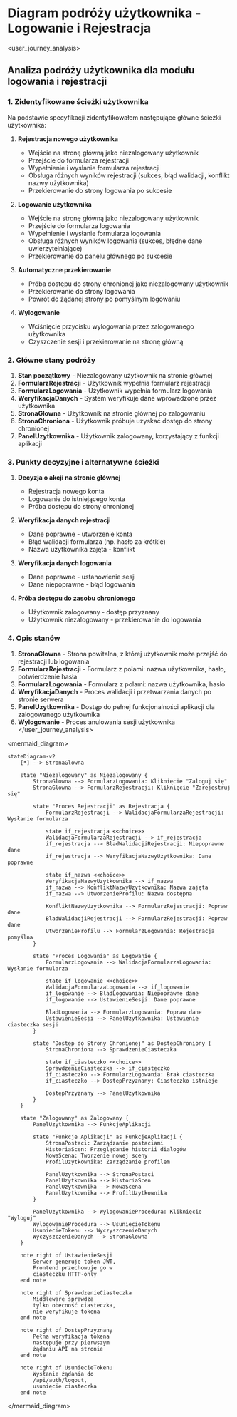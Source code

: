 # Diagram podróży użytkownika - Logowanie i Rejestracja

<user_journey_analysis>
## Analiza podróży użytkownika dla modułu logowania i rejestracji

### 1. Zidentyfikowane ścieżki użytkownika

Na podstawie specyfikacji zidentyfikowałem następujące główne ścieżki użytkownika:

1. **Rejestracja nowego użytkownika**
   - Wejście na stronę główną jako niezalogowany użytkownik
   - Przejście do formularza rejestracji
   - Wypełnienie i wysłanie formularza rejestracji
   - Obsługa różnych wyników rejestracji (sukces, błąd walidacji, konflikt nazwy użytkownika)
   - Przekierowanie do strony logowania po sukcesie

2. **Logowanie użytkownika**
   - Wejście na stronę główną jako niezalogowany użytkownik
   - Przejście do formularza logowania
   - Wypełnienie i wysłanie formularza logowania
   - Obsługa różnych wyników logowania (sukces, błędne dane uwierzytelniające)
   - Przekierowanie do panelu głównego po sukcesie

3. **Automatyczne przekierowanie**
   - Próba dostępu do strony chronionej jako niezalogowany użytkownik
   - Przekierowanie do strony logowania
   - Powrót do żądanej strony po pomyślnym logowaniu

4. **Wylogowanie**
   - Wciśnięcie przycisku wylogowania przez zalogowanego użytkownika
   - Czyszczenie sesji i przekierowanie na stronę główną

### 2. Główne stany podróży

1. **Stan początkowy** - Niezalogowany użytkownik na stronie głównej
2. **FormularzRejestracji** - Użytkownik wypełnia formularz rejestracji
3. **FormularzLogowania** - Użytkownik wypełnia formularz logowania
4. **WeryfikacjaDanych** - System weryfikuje dane wprowadzone przez użytkownika
5. **StronaGlowna** - Użytkownik na stronie głównej po zalogowaniu
6. **StronaChroniona** - Użytkownik próbuje uzyskać dostęp do strony chronionej
7. **PanelUzytkownika** - Użytkownik zalogowany, korzystający z funkcji aplikacji

### 3. Punkty decyzyjne i alternatywne ścieżki

1. **Decyzja o akcji na stronie głównej**
   - Rejestracja nowego konta
   - Logowanie do istniejącego konta
   - Próba dostępu do strony chronionej

2. **Weryfikacja danych rejestracji**
   - Dane poprawne - utworzenie konta
   - Błąd walidacji formularza (np. hasło za krótkie)
   - Nazwa użytkownika zajęta - konflikt

3. **Weryfikacja danych logowania**
   - Dane poprawne - ustanowienie sesji
   - Dane niepoprawne - błąd logowania

4. **Próba dostępu do zasobu chronionego**
   - Użytkownik zalogowany - dostęp przyznany
   - Użytkownik niezalogowany - przekierowanie do logowania

### 4. Opis stanów

1. **StronaGlowna** - Strona powitalna, z której użytkownik może przejść do rejestracji lub logowania
2. **FormularzRejestracji** - Formularz z polami: nazwa użytkownika, hasło, potwierdzenie hasła
3. **FormularzLogowania** - Formularz z polami: nazwa użytkownika, hasło
4. **WeryfikacjaDanych** - Proces walidacji i przetwarzania danych po stronie serwera
5. **PanelUzytkownika** - Dostęp do pełnej funkcjonalności aplikacji dla zalogowanego użytkownika
6. **Wylogowanie** - Proces anulowania sesji użytkownika
</user_journey_analysis>

<mermaid_diagram>
```mermaid
stateDiagram-v2
    [*] --> StronaGlowna
    
    state "Niezalogowany" as Niezalogowany {
        StronaGlowna --> FormularzLogowania: Kliknięcie "Zaloguj się"
        StronaGlowna --> FormularzRejestracji: Kliknięcie "Zarejestruj się"
        
        state "Proces Rejestracji" as Rejestracja {
            FormularzRejestracji --> WalidacjaFormularzaRejestracji: Wysłanie formularza
            
            state if_rejestracja <<choice>>
            WalidacjaFormularzaRejestracji --> if_rejestracja
            if_rejestracja --> BladWalidacjiRejestracji: Niepoprawne dane
            if_rejestracja --> WeryfikacjaNazwyUzytkownika: Dane poprawne
            
            state if_nazwa <<choice>>
            WeryfikacjaNazwyUzytkownika --> if_nazwa
            if_nazwa --> KonfliktNazwyUzytkownika: Nazwa zajęta
            if_nazwa --> UtworzenieProfilu: Nazwa dostępna
            
            KonfliktNazwyUzytkownika --> FormularzRejestracji: Popraw dane
            BladWalidacjiRejestracji --> FormularzRejestracji: Popraw dane
            UtworzenieProfilu --> FormularzLogowania: Rejestracja pomyślna
        }
        
        state "Proces Logowania" as Logowanie {
            FormularzLogowania --> WalidacjaFormularzaLogowania: Wysłanie formularza
            
            state if_logowanie <<choice>>
            WalidacjaFormularzaLogowania --> if_logowanie
            if_logowanie --> BladLogowania: Niepoprawne dane
            if_logowanie --> UstawienieSesji: Dane poprawne
            
            BladLogowania --> FormularzLogowania: Popraw dane
            UstawienieSesji --> PanelUzytkownika: Ustawienie ciasteczka sesji
        }
        
        state "Dostęp do Strony Chronionej" as DostepChroniony {
            StronaChroniona --> SprawdzenieCiasteczka
            
            state if_ciasteczko <<choice>>
            SprawdzenieCiasteczka --> if_ciasteczko
            if_ciasteczko --> FormularzLogowania: Brak ciasteczka
            if_ciasteczko --> DostepPrzyznany: Ciasteczko istnieje
            
            DostepPrzyznany --> PanelUzytkownika
        }
    }
    
    state "Zalogowany" as Zalogowany {
        PanelUzytkownika --> FunkcjeAplikacji
        
        state "Funkcje Aplikacji" as FunkcjeAplikacji {
            StronaPostaci: Zarządzanie postaciami
            HistoriaScen: Przeglądanie historii dialogów
            NowaScena: Tworzenie nowej sceny
            ProfilUzytkownika: Zarządzanie profilem
            
            PanelUzytkownika --> StronaPostaci
            PanelUzytkownika --> HistoriaScen
            PanelUzytkownika --> NowaScena
            PanelUzytkownika --> ProfilUzytkownika
        }
        
        PanelUzytkownika --> WylogowanieProcedura: Kliknięcie "Wyloguj"
        WylogowanieProcedura --> UsuniecieTokenu
        UsuniecieTokenu --> WyczyszczenieDanych
        WyczyszczenieDanych --> StronaGlowna
    }
    
    note right of UstawienieSesji
        Serwer generuje token JWT,
        Frontend przechowuje go w
        ciasteczku HTTP-only
    end note
    
    note right of SprawdzenieCiasteczka
        Middleware sprawdza
        tylko obecność ciasteczka,
        nie weryfikuje tokena
    end note
    
    note right of DostepPrzyznany
        Pełna weryfikacja tokena
        następuje przy pierwszym
        żądaniu API na stronie
    end note
    
    note right of UsuniecieTokenu
        Wysłanie żądania do
        /api/auth/logout,
        usunięcie ciasteczka
    end note
```
</mermaid_diagram> 
